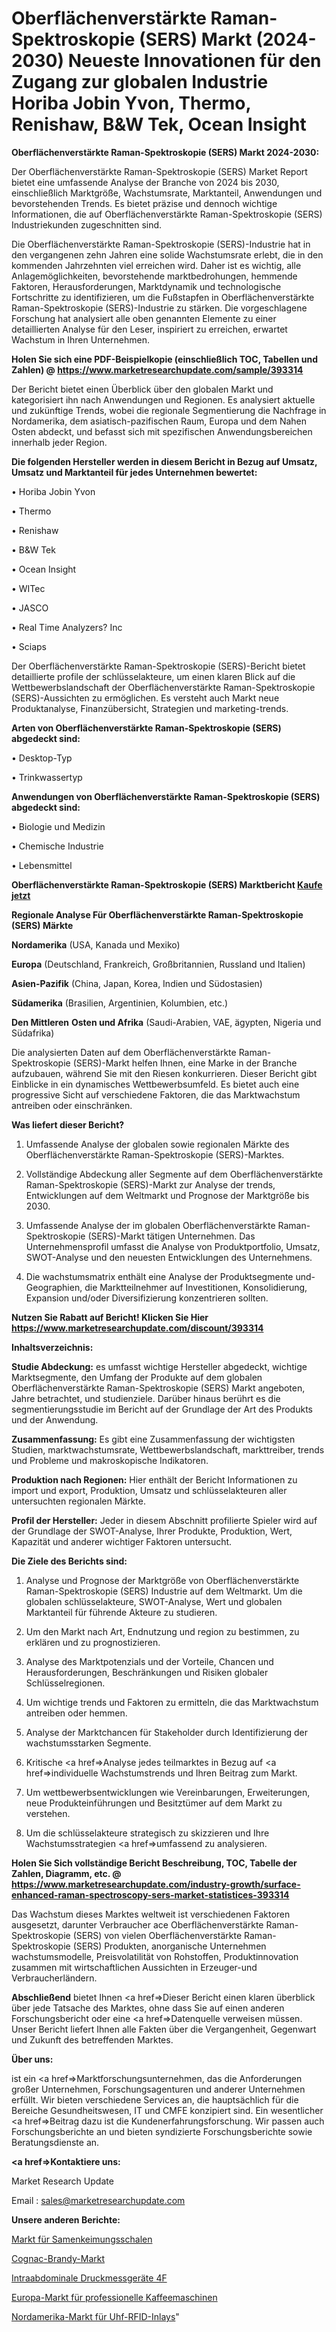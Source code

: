 # Oberflächenverstärkte Raman-Spektroskopie (SERS) Markt (2024-2030) Neueste Innovationen für den Zugang zur globalen Industrie Horiba Jobin Yvon, Thermo, Renishaw, B&W Tek, Ocean Insight

<strong>Oberflächenverstärkte Raman-Spektroskopie (SERS) Markt 2024-2030:</strong>

Der Oberflächenverstärkte Raman-Spektroskopie (SERS) Market Report bietet eine umfassende Analyse der Branche von 2024 bis 2030, einschließlich Marktgröße, Wachstumsrate, Marktanteil, Anwendungen und bevorstehenden Trends. Es bietet präzise und dennoch wichtige Informationen, die auf Oberflächenverstärkte Raman-Spektroskopie (SERS) Industriekunden zugeschnitten sind.

Die Oberflächenverstärkte Raman-Spektroskopie (SERS)-Industrie hat in den vergangenen zehn Jahren eine solide Wachstumsrate erlebt, die in den kommenden Jahrzehnten viel erreichen wird. Daher ist es wichtig, alle Anlagemöglichkeiten, bevorstehende marktbedrohungen, hemmende Faktoren, Herausforderungen, Marktdynamik und technologische Fortschritte zu identifizieren, um die Fußstapfen in Oberflächenverstärkte Raman-Spektroskopie (SERS)-Industrie zu stärken. Die vorgeschlagene Forschung hat analysiert alle oben genannten Elemente zu einer detaillierten Analyse für den Leser, inspiriert zu erreichen, erwartet Wachstum in Ihren Unternehmen.

<strong>Holen Sie sich eine PDF-Beispielkopie (einschließlich TOC, Tabellen und Zahlen) @
</strong><strong><a href=https://www.marketresearchupdate.com/sample/393314><strong>https://www.marketresearchupdate.com/sample/393314</u></font></a></strong></strong>

Der Bericht bietet einen Überblick über den globalen Markt und kategorisiert ihn nach Anwendungen und Regionen. Es analysiert aktuelle und zukünftige Trends, wobei die regionale Segmentierung die Nachfrage in Nordamerika, dem asiatisch-pazifischen Raum, Europa und dem Nahen Osten abdeckt, und befasst sich mit spezifischen Anwendungsbereichen innerhalb jeder Region.

<strong>Die folgenden Hersteller werden in diesem Bericht in Bezug auf Umsatz, Umsatz und Marktanteil für jedes Unternehmen bewertet:</strong>

• Horiba Jobin Yvon

• Thermo

• Renishaw

• B&W Tek

• Ocean Insight

• WITec

• JASCO

• Real Time Analyzers? Inc

• Sciaps

Der Oberflächenverstärkte Raman-Spektroskopie (SERS)-Bericht bietet detaillierte profile der schlüsselakteure, um einen klaren Blick auf die Wettbewerbslandschaft der Oberflächenverstärkte Raman-Spektroskopie (SERS)-Aussichten zu ermöglichen. Es versteht auch Markt neue Produktanalyse, Finanzübersicht, Strategien und marketing-trends.

<strong>Arten von Oberflächenverstärkte Raman-Spektroskopie (SERS) abgedeckt sind:</strong>

• Desktop-Typ

• Trinkwassertyp

<strong>Anwendungen von Oberflächenverstärkte Raman-Spektroskopie (SERS) abgedeckt sind:</strong>

• Biologie und Medizin

• Chemische Industrie

• Lebensmittel

<strong>Oberflächenverstärkte Raman-Spektroskopie (SERS) Marktbericht <a href=https://www.marketresearchupdate.com/buynow/393314>Kaufe jetzt</a></strong>

<strong>Regionale Analyse Für Oberflächenverstärkte Raman-Spektroskopie (SERS) Märkte</strong>

<strong>Nordamerika</strong> (USA, Kanada und Mexiko)

<strong>Europa</strong> (Deutschland, Frankreich, Großbritannien, Russland und Italien)

<strong>Asien-Pazifik</strong> (China, Japan, Korea, Indien und Südostasien)

<strong>Südamerika</strong> (Brasilien, Argentinien, Kolumbien, etc.)

<strong>Den Mittleren</strong> <strong>Osten und Afrika</strong> (Saudi-Arabien, VAE, ägypten, Nigeria und Südafrika)

Die analysierten Daten auf dem Oberflächenverstärkte Raman-Spektroskopie (SERS)-Markt helfen Ihnen, eine Marke in der Branche aufzubauen, während Sie mit den Riesen konkurrieren. Dieser Bericht gibt Einblicke in ein dynamisches Wettbewerbsumfeld. Es bietet auch eine progressive Sicht auf verschiedene Faktoren, die das Marktwachstum antreiben oder einschränken.

<strong>Was liefert dieser Bericht?</strong>

1. Umfassende Analyse der globalen sowie regionalen Märkte des Oberflächenverstärkte Raman-Spektroskopie (SERS)-Marktes.

2. Vollständige Abdeckung aller Segmente auf dem Oberflächenverstärkte Raman-Spektroskopie (SERS)-Markt zur Analyse der trends, Entwicklungen auf dem Weltmarkt und Prognose der Marktgröße bis 2030.

3. Umfassende Analyse der im globalen Oberflächenverstärkte Raman-Spektroskopie (SERS)-Markt tätigen Unternehmen. Das Unternehmensprofil umfasst die Analyse von Produktportfolio, Umsatz, SWOT-Analyse und den neuesten Entwicklungen des Unternehmens.

4. Die wachstumsmatrix enthält eine Analyse der Produktsegmente und-Geographien, die Marktteilnehmer auf Investitionen, Konsolidierung, Expansion und/oder Diversifizierung konzentrieren sollten.

<strong>Nutzen Sie Rabatt auf Bericht! Klicken Sie Hier
</strong><strong><a href=https://www.marketresearchupdate.com/discount/393314>https://www.marketresearchupdate.com/discount/393314</b></u></font></strong></a>

<strong>Inhaltsverzeichnis:</strong>

<strong>Studie Abdeckung:</strong> es umfasst wichtige Hersteller abgedeckt, wichtige Marktsegmente, den Umfang der Produkte auf dem globalen Oberflächenverstärkte Raman-Spektroskopie (SERS) Markt angeboten, Jahre betrachtet, und studienziele. Darüber hinaus berührt es die segmentierungsstudie im Bericht auf der Grundlage der Art des Produkts und der Anwendung.

<strong>Zusammenfassung:</strong> Es gibt eine Zusammenfassung der wichtigsten Studien, marktwachstumsrate, Wettbewerbslandschaft, markttreiber, trends und Probleme und makroskopische Indikatoren.

<strong>Produktion nach Regionen:</strong> Hier enthält der Bericht Informationen zu import und export, Produktion, Umsatz und schlüsselakteuren aller untersuchten regionalen Märkte.

<strong>Profil der Hersteller:</strong> Jeder in diesem Abschnitt profilierte Spieler wird auf der Grundlage der SWOT-Analyse, Ihrer Produkte, Produktion, Wert, Kapazität und anderer wichtiger Faktoren untersucht.

<strong>Die Ziele des Berichts sind:</strong>

1) Analyse und Prognose der Marktgröße von Oberflächenverstärkte Raman-Spektroskopie (SERS) Industrie auf dem Weltmarkt.
Um die globalen schlüsselakteure, SWOT-Analyse, Wert und globalen Marktanteil für führende Akteure zu studieren.

2) Um den Markt nach Art, Endnutzung und region zu bestimmen, zu erklären und zu prognostizieren.

3) Analyse des Marktpotenzials und der Vorteile, Chancen und Herausforderungen, Beschränkungen und Risiken globaler Schlüsselregionen.

4) Um wichtige trends und Faktoren zu ermitteln, die das Marktwachstum antreiben oder hemmen.

5) Analyse der Marktchancen für Stakeholder durch Identifizierung der wachstumsstarken Segmente.

6) Kritische <a href=>Analyse</a> jedes teilmarktes in Bezug auf <a href=>individuelle</a> Wachstumstrends und Ihren Beitrag zum Markt.

7) Um wettbewerbsentwicklungen wie Vereinbarungen, Erweiterungen, neue Produkteinführungen und Besitztümer auf dem Markt zu verstehen.

8) Um die schlüsselakteure strategisch zu skizzieren und Ihre Wachstumsstrategien <a href=>umfassend</a> zu analysieren.

<strong>Holen Sie Sich vollständige Bericht Beschreibung, TOC, Tabelle der Zahlen, Diagramm, etc. @ </strong><strong><a href=https://www.marketresearchupdate.com/industry-growth/surface-enhanced-raman-spectroscopy-sers-market-statistices-393314>https://www.marketresearchupdate.com/industry-growth/surface-enhanced-raman-spectroscopy-sers-market-statistices-393314</a></font></strong>

Das Wachstum dieses Marktes weltweit ist verschiedenen Faktoren ausgesetzt, darunter Verbraucher ace Oberflächenverstärkte Raman-Spektroskopie (SERS) von vielen Oberflächenverstärkte Raman-Spektroskopie (SERS) Produkten, anorganische Unternehmen wachstumsmodelle, Preisvolatilität von Rohstoffen, Produktinnovation zusammen mit wirtschaftlichen Aussichten in Erzeuger-und Verbraucherländern.

<strong>Abschließend</strong> bietet Ihnen <a href=>Dieser</a> Bericht einen klaren überblick über jede Tatsache des Marktes, ohne dass Sie auf einen anderen Forschungsbericht oder eine <a href=>Datenquelle</a> verweisen müssen. Unser Bericht liefert Ihnen alle Fakten über die Vergangenheit, Gegenwart und Zukunft des betreffenden Marktes.

<strong>Über uns:</strong>

 ist ein <a href=>Marktfors</a>chungsunternehmen, das die Anforderungen großer Unternehmen, Forschungsagenturen und anderer Unternehmen erfüllt. Wir bieten verschiedene Services an, die hauptsächlich für die Bereiche Gesundheitswesen, IT und CMFE konzipiert sind. Ein wesentlicher <a href=>Beitrag</a> dazu ist die Kundenerfahrungsforschung. Wir passen auch Forschungsberichte an und bieten syndizierte Forschungsberichte sowie Beratungsdienste an.

<strong><a href=>Kontaktiere uns:</a></strong>

Market Research Update

Email : sales@marketresearchupdate.com

<strong>Unsere anderen Berichte:</strong>

<a href=https://www.linkedin.com/pulse/seed-germination-trays-market-2023>Markt für Samenkeimungsschalen</a>

<a href=https://www.linkedin.com/pulse/cognac-brandy-market-report-2023-top-company>Cognac-Brandy-Markt</a>

<a href=https://www.linkedin.com/pulse/intra-abdominal-pressure-measurement-devices-4f>Intraabdominale Druckmessgeräte 4F</a>

<a href=https://www.linkedin.com/pulse/europe-professional-coffee-machine-market-size>Europa-Markt für professionelle Kaffeemaschinen</a>

<a href=https://www.linkedin.com/pulse/north-america-uhf-rfid-inlays-market-2023-global-industry>Nordamerika-Markt für Uhf-RFID-Inlays</a>"
